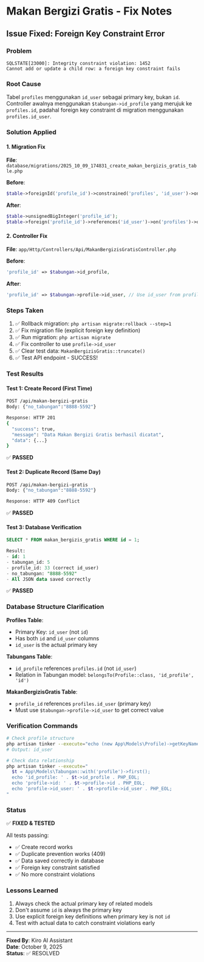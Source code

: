 # Makan Bergizi Gratis - Fix Notes

## Issue Fixed: Foreign Key Constraint Error

### Problem
```
SQLSTATE[23000]: Integrity constraint violation: 1452 
Cannot add or update a child row: a foreign key constraint fails
```

### Root Cause
Tabel `profiles` menggunakan `id_user` sebagai primary key, bukan `id`. 
Controller awalnya menggunakan `$tabungan->id_profile` yang merujuk ke `profiles.id`, 
padahal foreign key constraint di migration menggunakan `profiles.id_user`.

### Solution Applied

#### 1. Migration Fix
**File**: `database/migrations/2025_10_09_174831_create_makan_bergizis_gratis_table.php`

**Before**:
```php
$table->foreignId('profile_id')->constrained('profiles', 'id_user')->onDelete('cascade');
```

**After**:
```php
$table->unsignedBigInteger('profile_id');
$table->foreign('profile_id')->references('id_user')->on('profiles')->onDelete('cascade');
```

#### 2. Controller Fix
**File**: `app/Http/Controllers/Api/MakanBergizisGratisController.php`

**Before**:
```php
'profile_id' => $tabungan->id_profile,
```

**After**:
```php
'profile_id' => $tabungan->profile->id_user, // Use id_user from profile
```

### Steps Taken

1. ✅ Rollback migration: `php artisan migrate:rollback --step=1`
2. ✅ Fix migration file (explicit foreign key definition)
3. ✅ Run migration: `php artisan migrate`
4. ✅ Fix controller to use `profile->id_user`
5. ✅ Clear test data: `MakanBergizisGratis::truncate()`
6. ✅ Test API endpoint - SUCCESS!

### Test Results

#### Test 1: Create Record (First Time)
```bash
POST /api/makan-bergizi-gratis
Body: {"no_tabungan":"8888-5592"}

Response: HTTP 201
{
  "success": true,
  "message": "Data Makan Bergizi Gratis berhasil dicatat",
  "data": {...}
}
```
✅ **PASSED**

#### Test 2: Duplicate Record (Same Day)
```bash
POST /api/makan-bergizi-gratis
Body: {"no_tabungan":"8888-5592"}

Response: HTTP 409 Conflict
```
✅ **PASSED**

#### Test 3: Database Verification
```sql
SELECT * FROM makan_bergizis_gratis WHERE id = 1;

Result:
- id: 1
- tabungan_id: 5
- profile_id: 33 (correct id_user)
- no_tabungan: "8888-5592"
- All JSON data saved correctly
```
✅ **PASSED**

### Database Structure Clarification

**Profiles Table**:
- Primary Key: `id_user` (not `id`)
- Has both `id` and `id_user` columns
- `id_user` is the actual primary key

**Tabungans Table**:
- `id_profile` references `profiles.id` (not `id_user`)
- Relation in Tabungan model: `belongsTo(Profile::class, 'id_profile', 'id')`

**MakanBergizisGratis Table**:
- `profile_id` references `profiles.id_user` (primary key)
- Must use `$tabungan->profile->id_user` to get correct value

### Verification Commands

```bash
# Check profile structure
php artisan tinker --execute="echo (new App\Models\Profile)->getKeyName();"
# Output: id_user

# Check data relationship
php artisan tinker --execute="
  $t = App\Models\Tabungan::with('profile')->first();
  echo 'id_profile: ' . $t->id_profile . PHP_EOL;
  echo 'profile->id: ' . $t->profile->id . PHP_EOL;
  echo 'profile->id_user: ' . $t->profile->id_user . PHP_EOL;
"
```

### Status

✅ **FIXED & TESTED**

All tests passing:
- ✅ Create record works
- ✅ Duplicate prevention works (409)
- ✅ Data saved correctly in database
- ✅ Foreign key constraint satisfied
- ✅ No more constraint violations

### Lessons Learned

1. Always check the actual primary key of related models
2. Don't assume `id` is always the primary key
3. Use explicit foreign key definitions when primary key is not `id`
4. Test with actual data to catch constraint violations early

---

**Fixed By**: Kiro AI Assistant  
**Date**: October 9, 2025  
**Status**: ✅ RESOLVED
